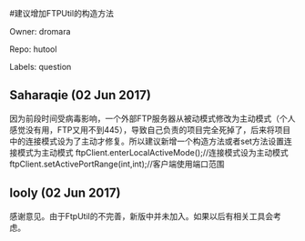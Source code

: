#建议增加FTPUtil的构造方法

Owner: dromara

Repo: hutool

Labels: question 

## Saharaqie (02 Jun 2017)

因为前段时间受病毒影响，一个外部FTP服务器从被动模式修改为主动模式（个人感觉没有用，FTP又用不到445），导致自己负责的项目完全死掉了，后来将项目中的连接模式设为了主动才修复。所以建议新增一个构造方法或者set方法设置连接模式为主动模式
ftpClient.enterLocalActiveMode();//连接模式设为主动模式
ftpClient.setActivePortRange(int,int);//客户端使用端口范围

## looly (02 Jun 2017)

感谢意见。由于FtpUtil的不完善，新版中并未加入。如果以后有相关工具会考虑。

